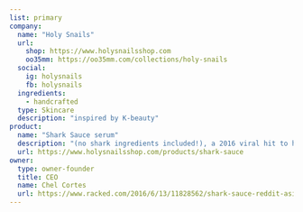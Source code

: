 ```yaml
---
list: primary
company:
  name: "Holy Snails"
  url:
    shop: https://www.holysnailsshop.com
    oo35mm: https://oo35mm.com/collections/holy-snails
  social:
    ig: holysnails
    fb: holysnails
  ingredients:
    - handcrafted
  type: Skincare
  description: "inspired by K-beauty"
product:
  name: "Shark Sauce serum"
  description: "(no shark ingredients included!), a 2016 viral hit to hydrate and fight hyperpigmentation"
  url: https://www.holysnailsshop.com/products/shark-sauce
owner:
  type: owner-founder
  title: CEO
  name: Chel Cortes
  url: https://www.racked.com/2016/6/13/11828562/shark-sauce-reddit-asian-beauty-serum
---
```

